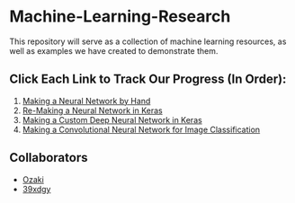 # Machine-Learning-Research
This repository will serve as a collection of machine learning resources, as well as examples we have created to demonstrate them.

## Click Each Link to Track Our Progress (In Order): 

1. [Making a Neural Network by Hand](https://github.com/pdemange/Machine-Learning-Research/tree/master/Machine_Learning_Basics)
2. [Re-Making a Neural Network in Keras](https://github.com/pdemange/Machine-Learning-Research/tree/master/Keras_Machine_Learning_Basics)
3. [Making a Custom Deep Neural Network in Keras](https://github.com/pdemange/Machine-Learning-Research/tree/master/Keras_Practice/Deep_Neural_Network)
4. [Making a Convolutional Neural Network for Image Classification](https://github.com/pdemange/Machine-Learning-Research/tree/master/Keras_Practice/Convolutional_Neural_Network)

## Collaborators
* [Ozaki](https://github.com/STOzaki)<br/>
* [39xdgy](https://github.com/39xdgy)
